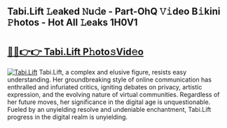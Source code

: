 ## Tabi.Lift 𝙻eaked 𝙽u𝚍e - Part-OhQ 𝚅𝚒deo B𝚒kini 𝙿hotos - Hot All 𝙻eaks 1H0V1

# <h2><a href="http://ld0nf9t.urlbe.top/?page=Tabi.Lift">🔗🔗👉👉 Tabi.Lift P𝚑oto𝚜Vid𝚎o</a></h2>

[![Tabi.Lift](https://i.imgur.com/eBuTRDB.gif)](http://ld0nf9t.urlbe.top/?page=Tabi.Lift)
Tabi.Lift, a complex and elusive figure, resists easy understanding. Her groundbreaking style of online communication has enthralled and infuriated critics, igniting debates on privacy, artistic expression, and the evolving nature of virtual communities. Regardless of her future moves, her significance in the digital age is unquestionable. Fueled by an unyielding resolve and undeniable enchantment, Tabi.Lift progress in the digital realm is unyielding.
